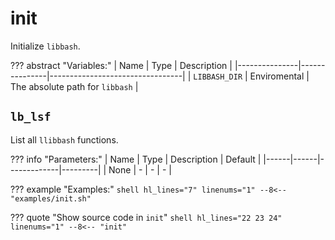 # init

Initialize `libbash`.

??? abstract "Variables:"
    | Name          | Type          | Description                     |
    |---------------|---------------|---------------------------------|
    | `LIBBASH_DIR` | Enviromental  | The absolute path for `libbash` |

## `lb_lsf`

List all `llibbash` functions.

??? info "Parameters:"
    | Name | Type | Description | Default |
    |------|------|-------------|---------|
    | None | -    | -           | -       |

??? example "Examples:"
    ```shell hl_lines="7" linenums="1"
    --8<-- "examples/init.sh"
    ```

??? quote "Show source code in `init`"
    ```shell hl_lines="22 23 24" linenums="1"
    --8<-- "init"
    ```
